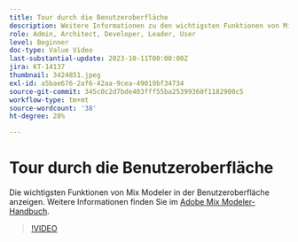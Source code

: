 ```yaml
---
title: Tour durch die Benutzeroberfläche
description: Weitere Informationen zu den wichtigsten Funktionen von Mix Modeler finden Sie in der Benutzeroberfläche.
role: Admin, Architect, Developer, Leader, User
level: Beginner
doc-type: Value Video
last-substantial-update: 2023-10-11T00:00:00Z
jira: KT-14137
thumbnail: 3424851.jpeg
exl-id: a5bae676-2af6-42aa-9cea-49019bf34734
source-git-commit: 345c0c2d7bde403fff55ba25399360f1182900c5
workflow-type: tm+mt
source-wordcount: '38'
ht-degree: 28%

---
```


# Tour durch die Benutzeroberfläche

Die wichtigsten Funktionen von Mix Modeler in der Benutzeroberfläche anzeigen. Weitere Informationen finden Sie im [Adobe Mix Modeler-Handbuch](https://experienceleague.adobe.com/de/docs/mix-modeler/using/get-started/workflow).

>[!VIDEO](https://video.tv.adobe.com/v/3424851?learn=on&enablevpops)
